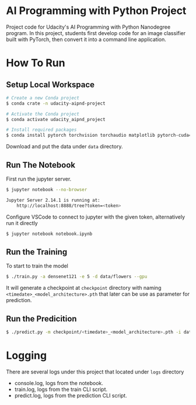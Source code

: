 # AI Programming with Python Project

Project code for Udacity's AI Programming with Python Nanodegree program. In this project, students first develop code for an image classifier built with PyTorch, then convert it into a command line application.

# How To Run

## Setup Local Workspace

```bash
# Create a new Conda project
$ conda crate -n udacity-aipnd-project

# Activate the Conda project
$ conda activate udacity_aipnd_project

# Install required packages
$ conda install pytorch torchvision torchaudio matplotlib pytorch-cuda=12.4 -c pytorch -c nvidia
```

Download and put the data under `data` directory.

## Run The Notebook

First run the jupyter server.

```bash
$ jupyter notebook --no-browser

Jupyter Server 2.14.1 is running at:
    http://localhost:8888/tree?token=<token>
```

Configure VSCode to connect to jupyter with the given token, alternatively run it directly

```bash
$ jupyter notebook notebook.ipynb
```

## Run the Training

To start to train the model

```bash
$ ./train.py -a densenet121 -e 5 -d data/flowers --gpu
```

It will generate a checkpoint at `checkpoint` directory with naming `<timedate>_<model_architecture>.pth` that later can be use as parameter for prediction.

## Run the Predicition

```bash
$ ./predict.py -m checkpoint/<timedate>_<model_architecture>.pth -i data/flowers/valid/1/image_06739.jpg

```

# Logging

There are several logs under this project that located under `logs` directory

- console.log, logs from the notebook.
- train.log, logs from the train CLI script.
- predict.log, logs from the prediction CLI script.

